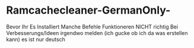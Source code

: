 # Ramcachecleaner-GermanOnly-
Bevor Ihr Es Installiert
Manche Befehle Funktioneren NICHT richtig 
Bei Verbesserungs/Ideen irgendwo melden (ich gucke ob ich da was erstellen kann)
es ist nur deutsch 
